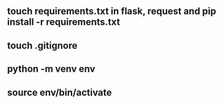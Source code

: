 ##  touch requirements.txt in flask, request and pip install -r requirements.txt
##  touch .gitignore 
## python -m venv env
## source env/bin/activate
